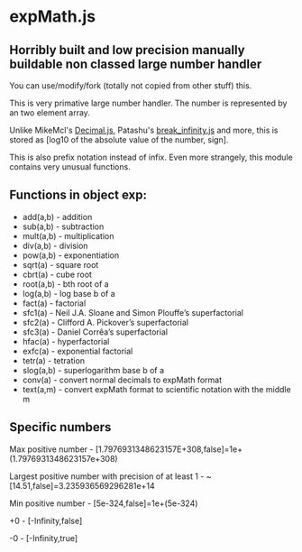 # expMath.js
## Horribly built and low precision manually buildable non classed large number handler

You can use/modify/fork (totally not copied from other stuff) this.

This is very primative large number handler. The number is represented by an two element array.

Unlike MikeMcl's [Decimal.js](https://github.com/MikeMcl/decimal.js), Patashu's [break_infinity.js](https://github.com/Patashu/break_infinity.js) and more, this is stored as [log10 of the absolute value of the number, sign].

This is also prefix notation instead of infix. Even more strangely, this module contains very unusual functions.

## Functions in object exp:
* add(a,b) - addition
* sub(a,b) - subtraction
* mult(a,b) - multiplication
* div(a,b) - division
* pow(a,b) - exponentiation
* sqrt(a) - square root
* cbrt(a) - cube root
* root(a,b) - bth root of a
* log(a,b) - log base b of a
* fact(a) - factorial
* sfc1(a) - Neil J.A. Sloane and Simon Plouffe’s superfactorial
* sfc2(a) - Clifford A. Pickover’s superfactorial
* sfc3(a) - Daniel Corrêa’s superfactorial
* hfac(a) - hyperfactorial
* exfc(a) - exponential factorial
* tetr(a) - tetration
* slog(a,b) - superlogarithm base b of a
* conv(a) - convert normal decimals to expMath format
* text(a,m) - convert expMath format to scientific notation with the middle m

## Specific numbers
Max positive number - [1.7976931348623157E+308,false]=1e+(1.7976931348623157e+308)

Largest positive number with precision of at least 1 - ~[14.51,false]=3.235936569296281e+14

Min positive number - [5e-324,false]=1e+(5e-324)

+0 - [-Infinity,false]

-0 - [-Infinity,true]

